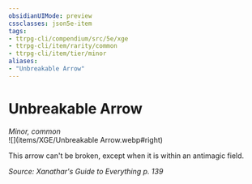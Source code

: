 ```yaml
---
obsidianUIMode: preview
cssclasses: json5e-item
tags:
- ttrpg-cli/compendium/src/5e/xge
- ttrpg-cli/item/rarity/common
- ttrpg-cli/item/tier/minor
aliases: 
- "Unbreakable Arrow"
---
```

# Unbreakable Arrow
*Minor, common*  
![](items/XGE/Unbreakable Arrow.webp#right)  


This arrow can't be broken, except when it is within an antimagic field.

*Source: Xanathar's Guide to Everything p. 139*